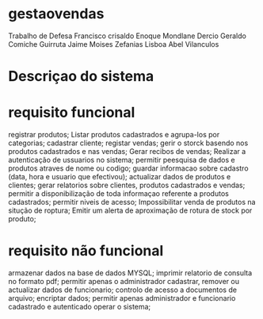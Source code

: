 # gestaovendas
Trabalho de Defesa 
Francisco crisaldo Enoque Mondlane
Dercio Geraldo Comiche Guirruta
Jaime Moises Zefanias
Lisboa Abel Vilanculos


# Descriçao do sistema
# requisito funcional

registrar produtos;
Listar produtos cadastrados e agrupa-los por categorias;
cadastrar cliente;
registar vendas;
gerir o storck basendo nos produtos cadastrados e nas vendas;
Gerar recibos de vendas;
Realizar a autenticação de ussuarios no sistema;
permitir peesquisa de dados e produtos atraves de nome ou codigo;
guardar informacao sobre cadastro (data, hora e usuario que efectivou);
actualizar dados de produtos e clientes;
gerar relatorios sobre clientes, produtos cadastrados e vendas;
permitir a disponibilização de toda informaçao referente a produtos cadastrados;
permitir niveis de acesso;
Impossibilitar venda de produtos na situção de roptura;
Emitir um alerta de aproximação de rotura de stock por produto;

# requisito não funcional

armazenar dados na base de dados MYSQL;
imprimir relatorio de consulta no formato pdf;
permitir apenas o administrador cadastrar, remover ou actualizar dados de funcionario;
controlo de acesso a documentos de arquivo;
encriptar dados;
permitir apenas administrador e funcionario cadastrado e autenticado operar o sistema;
